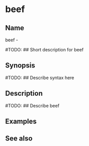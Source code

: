 # beef

## Name
beef - 

#TODO: ## Short description for beef

## Synopsis
#TODO: ## Describe syntax here

## Description
#TODO: ## Describe beef

## Examples

## See also

